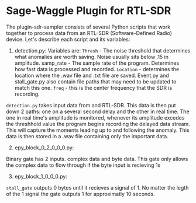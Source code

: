 # Sage-Waggle Plugin for RTL-SDR 

The plugin-sdr-sampler consists of several Python scripts that work together to process data from an RTL-SDR (Software-Defined Radio) device. Let's describe each script and its variables:

1. detection.py:
 Variables are:
`Thresh` - The noise threshold that determines what anomalies are worth saving. Noise usually sits below .15 in amplitude. 
samp_rate - The sample rate of the program. Determines how fast data is processed and recorded. 
`Location` - determines the location where the .wav file and .txt file are saved. Event.py and stall_gate.py also contain file paths that may need to be updated to match this one.
`freq` - this is the center frequency that the SDR is recording. 

`detection.py` takes input data from and RTL-SDR. This data is then put down 2 paths: one on a several second delay and the other in real time. The one in real time's amplitude is monitored, whenever its amplitude excedes the threshhold value the program begins recording the delayed data stream. This will capture the moments leading up to and following the anomaly. This data is then stored in a .wav file containing only the important data.

2. epy_block_0_2_0_0_0.py:

Binary gate has 2 inputs. complex data and byte data. This gate only allows the complex data to flow through if the byte input is recieving 1s

3. epy_block_1_0_0_0.py:

`stall_gate` outputs 0 bytes until it recieves a signal of 1. No matter the legth of the 1 signal the gate outputs 1 for approximatly 10 seconds.

